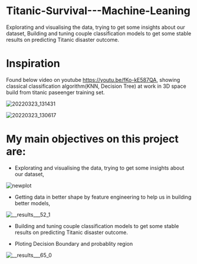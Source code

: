 # Titanic-Survival---Machine-Leaning
Explorating and visualising the data, trying to get some insights about our dataset, Building and tuning couple classification models to get some stable results on predicting Titanic disaster outcome.

# Inspiration
 Found below video on youtube https://youtu.be/fKo-kE587QA, showing classical classification algorithm(KNN, Decision Tree) at work in 3D space build from titanic paseenger training set.

![20220323_131431](https://user-images.githubusercontent.com/62732450/159653442-c1d7cc59-e651-4318-acc9-26b4acd4feb8.gif)

![20220323_130617](https://user-images.githubusercontent.com/62732450/159651290-bf6b62c9-84ea-4a90-8a14-7c941d794cb2.gif)

# My main objectives on this project are:
* Explorating and visualising the data, trying to get some insights about our dataset,

![newplot](https://user-images.githubusercontent.com/62732450/159654304-39cac8d9-e675-4c30-800f-f4d94bd98001.png)


* Getting data in better shape by feature engineering to help us in building better models,

![__results___52_1](https://user-images.githubusercontent.com/62732450/159654604-07bd042b-4414-47c1-81cb-7bb36d7ff832.png)


* Building and tuning couple classification models to get some stable results on predicting Titanic disaster outcome.

* Ploting Decision Boundary and probablity region

![__results___65_0](https://user-images.githubusercontent.com/62732450/159655266-1d98a713-0437-4fec-aafd-0655c726bd0c.png)
